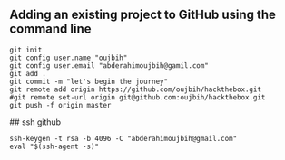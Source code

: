 ## Adding an existing project to GitHub using the command line 
```
git init
git config user.name "oujbih"
git config user.email "abderahimoujbih@gamil.com"
git add .
git commit -m "let's begin the journey"
git remote add origin https://github.com/oujbih/hackthebox.git
#git remote set-url origin git@github.com:oujbih/hackthebox.git
git push -f origin master
```

## ssh github

```
ssh-keygen -t rsa -b 4096 -C "abderahimoujbih@gmail.com" 
eval "$(ssh-agent -s)"
```
